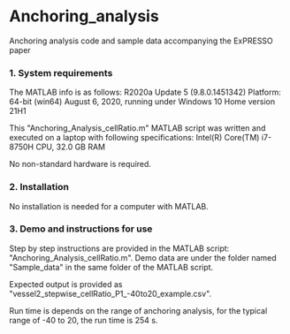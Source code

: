 # Anchoring_analysis

Anchoring analysis code and sample data accompanying the ExPRESSO paper

### 1. System requirements

The MATLAB info is as follows: R2020a Update 5 (9.8.0.1451342) Platform: 64-bit (win64) August 6, 2020, running under Windows 10 Home version 21H1

This "Anchoring_Analysis_cellRatio.m" MATLAB script was written and executed on a laptop with following specifications: Intel(R) Core(TM) i7-8750H CPU, 32.0 GB RAM

No non-standard hardware is required.

### 2. Installation

No installation is needed for a computer with MATLAB.

### 3. Demo and instructions for use

Step by step instructions are provided in the MATLAB script: "Anchoring_Analysis_cellRatio.m". Demo data are under the folder named "Sample_data" in the same folder of the MATLAB script.

Expected output is provided as "vessel2_stepwise_cellRatio_P1_-40to20_example.csv".

Run time is depends on the range of anchoring analysis, for the typical range of -40 to 20, the run time is 254 s. 

